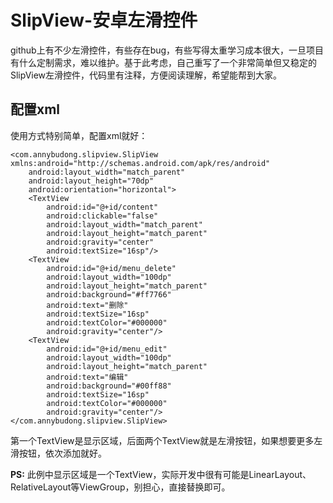 # SlipView-安卓左滑控件

github上有不少左滑控件，有些存在bug，有些写得太重学习成本很大，一旦项目有什么定制需求，难以维护。基于此考虑，自己重写了一个非常简单但又稳定的SlipView左滑控件，代码里有注释，方便阅读理解，希望能帮到大家。

## 配置xml

使用方式特别简单，配置xml就好：

```
<com.annybudong.slipview.SlipView xmlns:android="http://schemas.android.com/apk/res/android"
    android:layout_width="match_parent"
    android:layout_height="70dp"
    android:orientation="horizontal">
    <TextView
        android:id="@+id/content"
        android:clickable="false"
        android:layout_width="match_parent"
        android:layout_height="match_parent"
        android:gravity="center"
        android:textSize="16sp"/>
    <TextView
        android:id="@+id/menu_delete"
        android:layout_width="100dp"
        android:layout_height="match_parent"
        android:background="#ff7766"
        android:text="删除"
        android:textSize="16sp"
        android:textColor="#000000"
        android:gravity="center"/>
    <TextView
        android:id="@+id/menu_edit"
        android:layout_width="100dp"
        android:layout_height="match_parent"
        android:text="编辑"
        android:background="#00ff88"
        android:textSize="16sp"
        android:textColor="#000000"
        android:gravity="center"/>
</com.annybudong.slipview.SlipView>
```

第一个TextView是显示区域，后面两个TextView就是左滑按钮，如果想要更多左滑按钮，依次添加就好。

**PS:** 此例中显示区域是一个TextView，实际开发中很有可能是LinearLayout、RelativeLayout等ViewGroup，别担心，直接替换即可。 